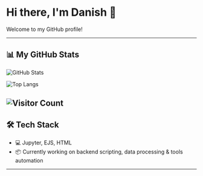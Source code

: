 # Hi there, I'm Danish 👋

Welcome to my GitHub profile!

---

## 📊 My GitHub Stats

![GitHub Stats](https://github-readme-stats.vercel.app/api?username=imnotdanish05&show_icons=true&hide_title=true&include_all_commits=true&hide=prs,issues,contribs&theme=tokyonight&border_radius=12)

![Top Langs](https://github-readme-stats.vercel.app/api/top-langs/?username=imnotdanish05&layout=compact&theme=tokyonight&border_radius=12&langs_count=6)

![Visitor Count](https://profile-counter.glitch.me/imnotdanish05/count.svg)
---

## 🛠️ Tech Stack

- 💻 Jupyter, EJS, HTML
- 📦 Currently working on backend scripting, data processing & tools automation

---
